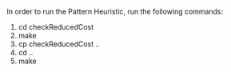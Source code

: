 In order to run the Pattern Heuristic, run the following commands:
1. cd checkReducedCost
2. make
3. cp checkReducedCost ..
4. cd ..
5. make
